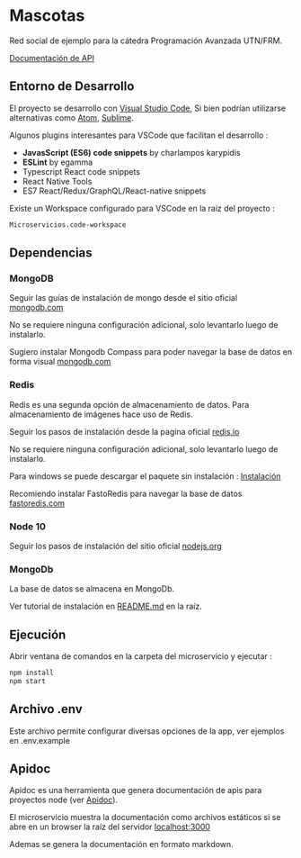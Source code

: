 # Mascotas

Red social de ejemplo para la cátedra Programación Avanzada UTN/FRM.

[Documentación de API](./README-API.md)

## Entorno de Desarrollo

El proyecto se desarrollo con [Visual Studio Code](https://code.visualstudio.com/download), Si bien podrían utilizarse alternativas como [Atom](https://atom.io/), [Sublime](https://www.sublimetext.com/download).

Algunos plugins interesantes para VSCode que facilitan el desarrollo :

- __JavasScript (ES6) code snippets__ by charlampos karypidis
- __ESLint__ by egamma
- Typescript React code snippets
- React Native Tools
- ES7 React/Redux/GraphQL/React-native snippets

Existe un Workspace configurado para VSCode en la raíz del proyecto :

```bash
Microservicios.code-workspace
```

## Dependencias

### MongoDB

Seguir las guías de instalación de mongo desde el sitio oficial [mongodb.com](https://www.mongodb.com/download-center#community)

No se requiere ninguna configuración adicional, solo levantarlo luego de instalarlo.

Sugiero instalar Mongodb Compass para poder navegar la base de datos en forma visual [mongodb.com](https://www.mongodb.com/products/compass)

### Redis

Redis es una segunda opción de almacenamiento de datos. Para almacenamiento de imágenes hace uso de Redis.

Seguir los pasos de instalación desde la pagina oficial [redis.io](https://redis.io/download)

No se requiere ninguna configuración adicional, solo levantarlo luego de instalarlo.

Para windows se puede descargar el paquete sin instalación : [Instalación](https://sourceforge.net/projects/redis/)

Recomiendo instalar FastoRedis para navegar la base de datos [fastoredis.com](https://fastoredis.com/)

### Node 10

Seguir los pasos de instalación del sitio oficial [nodejs.org](https://nodejs.org/en/)

### MongoDb

La base de datos se almacena en MongoDb.

Ver tutorial de instalación en [README.md](../README.md) en la raíz.

## Ejecución

Abrir ventana de comandos en la carpeta del microservicio y ejecutar :

```bash
npm install
npm start
```

## Archivo .env

Este archivo permite configurar diversas opciones de la app, ver ejemplos en .env.example

## Apidoc

Apidoc es una herramienta que genera documentación de apis para proyectos node (ver [Apidoc](http://apidocjs.com/)).

El microservicio muestra la documentación como archivos estáticos si se abre en un browser la raíz del servidor [localhost:3000](http://localhost:3000/)

Ademas se genera la documentación en formato markdown.
